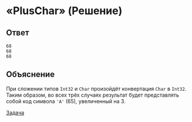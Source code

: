 # «PlusChar» (Решение)

## Ответ

```
68
68
68
```

## Объяснение

При сложении типов `Int32` и `Char` произойдёт конвертация `Char` в `Int32`. Таким образом, во всех трёх случаях результат будет представлять собой код символа `'A'` (65), увеличенный на 3.

[Задача](./PlusChar-P.md)